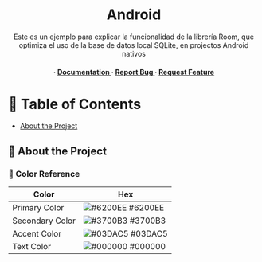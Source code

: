 <div align='center'>

<h1>Android</h1>
<p>Este es un ejemplo para explicar la funcionalidad de la librería Room, que optimiza el uso de la base de datos local SQLite, en projectos Android nativos</p>

<h4> <span> · </span> <a href="https://github.com/un-chalan-mas/android-room-products-example/blob/master/README.md"> Documentation </a> <span> · </span> <a href="https://github.com/un-chalan-mas/android-room-products-example/issues"> Report Bug </a> <span> · </span> <a href="https://github.com/un-chalan-mas/android-room-products-example/issues"> Request Feature </a> </h4>


</div>

# :notebook_with_decorative_cover: Table of Contents

- [About the Project](#star2-about-the-project)


## :star2: About the Project

### :art: Color Reference
| Color | Hex |
| --------------- | ---------------------------------------------------------------- |
| Primary Color | ![#6200EE](https://via.placeholder.com/10/6200EE?text=+) #6200EE |
| Secondary Color | ![#3700B3](https://via.placeholder.com/10/3700B3?text=+) #3700B3 |
| Accent Color | ![#03DAC5](https://via.placeholder.com/10/03DAC5?text=+) #03DAC5 |
| Text Color | ![#000000](https://via.placeholder.com/10/000000?text=+) #000000 |
